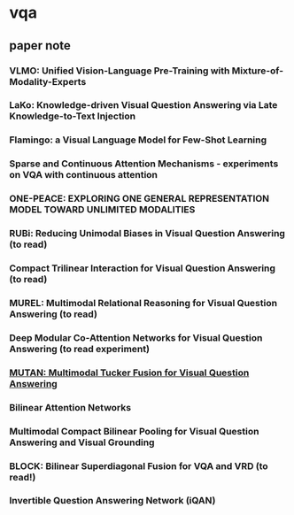 # vqa

## paper note

### VLMO: Unified Vision-Language Pre-Training with Mixture-of-Modality-Experts
### LaKo: Knowledge-driven Visual Question Answering via Late Knowledge-to-Text Injection
### Flamingo: a Visual Language Model for Few-Shot Learning
### Sparse and Continuous Attention Mechanisms - experiments on VQA with continuous attention
### ONE-PEACE: EXPLORING ONE GENERAL REPRESENTATION MODEL TOWARD UNLIMITED MODALITIES
### RUBi: Reducing Unimodal Biases in Visual Question Answering (to read)
### Compact Trilinear Interaction for Visual Question Answering (to read)
### MUREL: Multimodal Relational Reasoning for Visual Question Answering (to read)
### Deep Modular Co-Attention Networks for Visual Question Answering (to read experiment)
### [MUTAN: Multimodal Tucker Fusion for Visual Question Answering](https://github.com/Cadene/vqa.pytorch)
### Bilinear Attention Networks
### Multimodal Compact Bilinear Pooling for Visual Question Answering and Visual Grounding
### BLOCK: Bilinear Superdiagonal Fusion for VQA and VRD (to read!)
### Invertible Question Answering Network (iQAN) 

